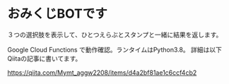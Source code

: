 # おみくじBOTです
３つの選択肢を表示して、ひとつえらぶとスタンプと一緒に結果を返します。

Google Cloud Functions で動作確認。ランタイムはPython3.8。
詳細は以下Qiitaの記事に書いてます。

https://qiita.com/Mymt_aggw2208/items/d4a2bf81ae1c6ccf4cb2
